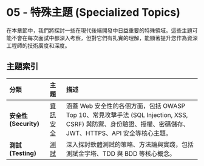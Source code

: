 # 05 - 特殊主題 (Specialized Topics)

在本章節中，我們將探討一些在現代後端開發中日益重要的特殊領域。這些主題可能不會在每次面試中都深入考察，但對它們有扎實的理解，能顯著提升您作為資深工程師的技術廣度和深度。

## 主題索引

| 分類 | 主題 | 描述 |
| :--- | :--- | :--- |
| **安全性 (Security)** | [資訊安全](./Security/README.md) | 涵蓋 Web 安全性的各個方面，包括 OWASP Top 10、常見攻擊手法 (SQL Injection, XSS, CSRF) 與防禦、身份驗證、授權、密碼儲存、JWT、HTTPS、API 安全等核心主題。 |
| **測試 (Testing)** | [測試](./Testing/README.md) | 深入探討軟體測試的策略、方法論與實踐，包括測試金字塔、TDD 與 BDD 等核心概念。 |
